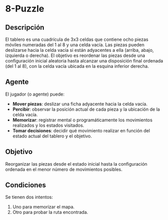 # 8-Puzzle

## Descripción
El tablero es una cuadrícula de 3x3 celdas que contiene ocho piezas móviles numeradas del 1 al 8 y una celda vacía. Las piezas pueden deslizarse hacia la celda vacía si están adyacentes a ella (arriba, abajo, izquierda o derecha). El objetivo es reordenar las piezas desde una configuración inicial aleatoria hasta alcanzar una disposición final ordenada (del 1 al 8), con la celda vacía ubicada en la esquina inferior derecha.

## Agente
El jugador (o agente) puede:
- **Mover piezas**: deslizar una ficha adyacente hacia la celda vacía.
- **Percibir**: observar la posición actual de cada pieza y la ubicación de la celda vacía.
- **Memorizar**: registrar mental o programáticamente los movimientos realizados y los estados visitados.
- **Tomar decisiones**: decidir qué movimiento realizar en función del estado actual del tablero y el objetivo.

## Objetivo
Reorganizar las piezas desde el estado inicial hasta la configuración ordenada en el menor número de movimientos posibles.

## Condiciones
Se tienen dos intentos:
1. Uno para memorizar el mapa.
2. Otro para probar la ruta encontrada.